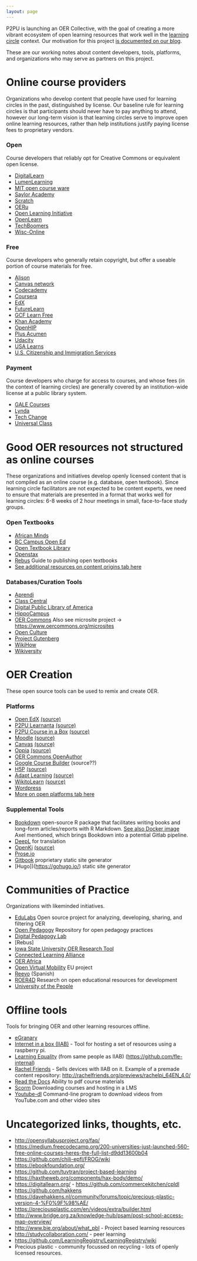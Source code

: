 ```yaml
---
layout: page
---
```


P2PU is launching an OER Collective, with the goal of creating a more vibrant ecosystem of open learning resources that work well in the [learning circle](https://www.p2pu.org/en/learning-circles/) context. Our motivation for this project [is documented on our blog](https://medium.com/p2pu/online-learning-at-the-library-289364af318a). 

These are our working notes about content developers, tools, platforms, and organizations who may serve as partners on this project. 

# Online course providers
Organizations who develop content that people have used for learning circles in the past, distinguished by license. Our baseline rule for learning circles is that participants should never have to pay anything to attend, however our long-term vision is that learning circles serve to improve open online learning resources, rather than help institutions justify paying license fees to proprietary vendors.

### Open
Course developers that reliably opt for Creative Commons or equivalent open license.

 - [DigitalLearn](https://digitallearn.org/)
 - [LumenLearning](https://lumenlearning.com/)
 - [MIT open course ware](https://ocw.mit.edu/index.htm)
 - [Saylor Academy](https://www.saylor.org/) 
 - [Scratch](https://scratch.mit.edu/)
 - [OERu](https://oeru.org/) 
 - [Open Learning Initiative](https://oli.cmu.edu/)
 - [OpenLearn](https://www.open.edu/openlearn/)
 - [TechBoomers](https://techboomers.com/)
 - [Wisc-Online](https://www.wisc-online.com/)
 
### Free
Course developers who generally retain copyright, but offer a useable portion of course materials for free.

 - [Alison](https://alison.com/courses)
 - [Canvas network](https://www.canvas.net/)
 - [Codecademy](https://www.codecademy.com/) 
 - [Coursera](https://www.coursera.org/)
 - [EdX](https://www.edx.org/)
 - [FutureLearn](https://www.futurelearn.com/)
 - [GCF Learn Free](https://edu.gcfglobal.org/en/)
 - [Khan Academy](https://www.khanacademy.org/)
 - [OpenHIP](https://open.hpi.de/)
 - [Plus Acumen](https://www.plusacumen.org/) 
 - [Udacity](https://www.udacity.com/)
 - [USA Learns](https://www.usalearns.org/)
 - [U.S. Citizenship and Immigration Services](https://www.uscis.gov/citizenship)

### Payment
Course developers who charge for access to courses, and whose fees (in the context of learning circles) are generally covered by an institution-wide license at a public library system.

  - [GALE Courses](https://www.gale.com/c/gale-courses)
  - [Lynda](https://www.lynda.com/)
  - [Tech Change](https://www.techchange.org/)
  - [Universal Class](https://library.universalclass.com/index.htm)

# Good OER resources not structured as online courses
These organizations and initiatives develop openly licensed content that is not compiled as an online course (e.g. database, open textbook). Since learning circle facilitators are not expected to be content experts, we need to ensure that materials are presented in a format that works well for learning circles: 6-8 weeks of 2 hour meetings in small, face-to-face study groups.

### Open Textbooks

 - [African Minds](http://www.africanminds.co.za/)
 - [BC Campus Open Ed](https://open.bccampus.ca/)
 - [Open Textbook Library](https://open.umn.edu/opentextbooks/)
 - [Openstax](https://openstax.org/)
 - [Rebus](https://press.rebus.community/the-rebus-guide-to-publishing-open-textbooks/) Guide to publishing open textbooks
 - [See additional resources on content origins tab here](https://docs.google.com/spreadsheets/d/1xDGIKZ7T5fIho7yrTs8Lpu4zpqPbeqQn76aY6qEnAUg/edit#gid=941689191)
 
### Databases/Curation Tools

 - [Aprendi](https://www.aprendi.org/)
 - [Class Central](https://www.class-central.com/)
 - [Digital Public Library of America](https://dp.la/)
 - [HippoCampus](https://www.hippocampus.org/)
 - [OER Commons](https://www.oercommons.org/) Also see microsite project → https://www.oercommons.org/microsites 
 - [Open Culture](http://www.openculture.com/)
 - [Project Gutenberg](https://www.gutenberg.org/)
 - [WikiHow](https://www.wikihow.com/Main-Page)
 - [Wikiversity](https://en.wikiversity.org/wiki/Wikiversity:Main_Page)

# OER Creation
These open source tools can be used to remix and create OER.

### Platforms
 - [Open EdX](https://open.edx.org/) [(source)](https://github.com/edx/edx-platform)
 - [P2PU Learnanta](courses.p2pu.org) [(source)](https://github.com/p2pu/lernanta)
 - [P2PU Course in a Box](https://howto.p2pu.org) [(source)](https://github.com/p2pu/course-in-a-box)
 - [Moodle](https://moodle.org/) [(source)](https://github.com/moodle/moodle)
 - [Canvas](https://www.canvaslms.com/) [(source)](https://github.com/instructure/canvas-lms)
 - [Oppia](https://www.oppia.org) [(source)](https://github.com/oppia/oppia)
 - [OER Commons OpenAuthor](https://www.oercommons.org/) 
 - [Google Course Builder](https://edu.google.com/openonline/) (source??)
 - [H5P](https://h5p.org/) [(source)](https://github.com/h5p)
 - [Adapt Learning](https://www.adaptlearning.org/) [(source)](https://github.com/adaptlearning)
 - [WikitoLearn](https://en.wikitolearn.org/Main_Page) [(source)](https://github.com/WikiToLearn)
 - [Wordpress](https://wordpress.org/)
 - [More on open platforms tab here](https://docs.google.com/spreadsheets/d/1xDGIKZ7T5fIho7yrTs8Lpu4zpqPbeqQn76aY6qEnAUg/edit#gid=289086692)
 
 ### Supplemental Tools
 - [Bookdown](https://bookdown.org/) open-source R package that facilitates writing books and long-form articles/reports with R Markdown. [See also Docker image](https://github.com/rstudio/bookdown-demo/blob/master/Dockerfile) Axel mentioned, which brings Bookdown into a potential Gitlab pipeline.
 - [DeepL](https://www.deepl.com/translator) for translation
 - [OpenKi](https://openki.net/) [(source)](https://gitlab.com/Openki/Openki/)
 - [Prose.io](Prose.io)
 - [Gitbook](https://www.gitbook.com/) proprietary static site generator
 - [Hugo])(https://gohugo.io/) static site generator

# Communities of Practice
Organizations with likeminded initiatives.

- [EduLabs](https://edulabs.de/) Open source project for analyzing, developing, sharing, and filtering OER
- [Open Pedagogy](http://openpedagogy.org/) Repository for open pedagogy practices
- [Digital Pedagogy Lab](http://www.digitalpedagogylab.com/)
- [Rebus]
- [Iowa State University OER Research Tool](https://docs.google.com/spreadsheets/d/1xDGIKZ7T5fIho7yrTs8Lpu4zpqPbeqQn76aY6qEnAUg/edit#gid=941689191)
- [Connected Learning Alliance](https://clalliance.org/)
- [OER Africa](https://www.oerafrica.org/)
- [Open Virtual Mobility](https://www.openvirtualmobility.eu/) EU project
- [Reevo](https://red.reevo.org/) (Spanish)
- [ROER4D](http://roer4d.org/) Research on open educational resources for development
- [University of the People](https://www.uopeople.edu/)

# Offline tools
Tools for bringing OER and other learning resources offline.
 
 - [eGranary](http://www.widernet.org/eGranary/)
 - [Internet in a box (IIAB)](https://github.com/iiab/iiab) - Tool for hosting a set of resources using a raspberry pi. 
 - [Learning Equality](https://learningequality.org/) (from same people as IIAB) (https://github.com/fle-internal)
 -  [Rachel Friends](http://rachelfriends.org/) - Sells devices with IIAB on it. Example of a premade content repository: http://rachelfriends.org/previews/rachelpi_64EN_4.0/
 - [Read the Docs](https://readthedocs.org/) Ability to pdf course materials
 - [Scorm](https://scorm.com/scorm-explained/) Downloading courses and hosting in a LMS
 - [Youtube-dl](https://github.com/rg3/youtube-dl) Command-line program to download videos from YouTube.com and other video sites


# Uncategorized links, thoughts, etc.
 - http://opensyllabusproject.org/faq/
 - https://medium.freecodecamp.org/200-universities-just-launched-560-free-online-courses-heres-the-full-list-d9dd13600b04
 - https://github.com/chili-epfl/FROG/wiki
 - https://ebookfoundation.org/
 - https://github.com/tuvtran/project-based-learning
 - https://haxtheweb.org/components/hax-body/demo/
 - https://digitallearn.org/ - https://github.com/commercekitchen/cpldl
 - https://github.com/hakkens
 - https://davehakkens.nl/community/forums/topic/precious-plastic-version-4-%F0%9F%98%AE/
 - https://preciousplastic.com/en/videos/extra/builder.html
 - http://www.bridge.org.za/knowledge-hub/psam/post-school-access-map-overview/
 - http://www.bie.org/about/what_pbl - Project based learning resources
 - http://studycollaboration.com/ - peer learning
 - https://github.com/LearningRegistry/LearningRegistry/wiki
 - Precious plastic - community focussed on recycling - lots of openly licensed resources.

